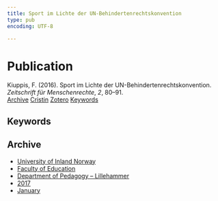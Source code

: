 ```yaml
---
title: Sport im Lichte der UN-Behindertenrechtskonvention
type: pub
encoding: UTF-8

---
```

<h1>Publication</h1>
<article id="csl-bib-container-L34WLEJW" class="csl-bib-container">
  <div class="csl-bib-body"> <div class="csl-entry">Kiuppis, F. (2016). Sport im Lichte der UN-Behindertenrechtskonvention. <i>Zeitschrift für Menschenrechte</i>, <i>2</i>, 80–91.</div> </div>
  <div class="csl-bib-buttons">
    <a href="#taxonomy-article-L34WLEJW" alt="archive" class="csl-bib-button">Archive</a>
    <a href="https://app.cristin.no/results/show.jsf?id=1427879" alt="Cristin" class="csl-bib-button">Cristin</a>
    <a href="http://zotero.org/groups/5881554/items/L34WLEJW" alt="Zotero" class="csl-bib-button">Zotero</a>
    <a href="#keywords-article-L34WLEJW" alt="keywords" class="csl-bib-button">Keywords</a>
  </div>
  <div id="csl-bib-meta-container-L34WLEJW"></div>
</article>
<div id="csl-bib-meta-L34WLEJW" class="csl-bib-meta">
  <article id="keywords-article-L34WLEJW" class="keywords-article">
    <h1>Keywords</h1>
    
  </article>
  <article id="taxonomy-article-L34WLEJW" class="taxonomy-article">
    <h1>Archive</h1>
    <ul>
      <li><a href="{{< params subfolder >}}en/archive/?key=3DCRN523">University of Inland Norway</a></li>
      <li><a href="{{< params subfolder >}}en/archive/?key=WYNZA47F">Faculty of Education</a></li>
      <li><a href="{{< params subfolder >}}en/archive/?key=L8MA547R">Department of Pedagogy – Lillehammer</a></li>
      <li><a href="{{< params subfolder >}}en/archive/?key=HCCH4BKG">2017</a></li>
      <li><a href="{{< params subfolder >}}en/archive/?key=KHV6CCIC">January</a></li>
    </ul>
  </article>
</div>
